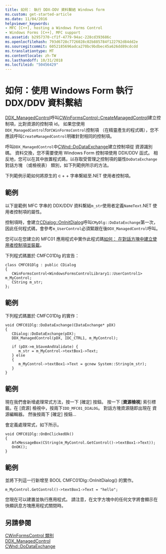 ```yaml
---
title: 如何： 執行 DDX-DDV 資料繫結 Windows form
ms.custom: get-started-article
ms.date: 11/04/2016
helpviewer_keywords:
- MFC [C++], hosting a Windows Forms Control
- Windows Forms [C++], MFC support
ms.assetid: b2957370-cf1f-4779-94ac-228cd393686c
ms.openlocfilehash: 793d6728c7726028c02b885784f122792d84dd2e
ms.sourcegitcommit: 6052185696adca270bc9bdbec45a626dd89cdcdd
ms.translationtype: MT
ms.contentlocale: zh-TW
ms.lasthandoff: 10/31/2018
ms.locfileid: "50456429"
---
```

# <a name="how-to-do-ddxddv-data-binding-with-windows-forms"></a>如何：使用 Windows Form 執行 DDX/DDV 資料繫結

[DDX_ManagedControl](../mfc/reference/standard-dialog-data-exchange-routines.md#ddx_managedcontrol)呼叫[CWinFormsControl::CreateManagedControl](../mfc/reference/cwinformscontrol-class.md#createmanagedcontrol)建立控制項，比對資源的控制項 id。 如果您使用`DDX_ManagedControl`for`CWinFormsControl`控制項 （在精靈產生的程式碼），您不應該呼叫`CreateManagedControl`明確針對相同的控制項。

呼叫`DDX_ManagedControl`中[CWnd::DoDataExchange](../mfc/reference/cwnd-class.md#dodataexchange)建立控制項從 資源識別碼。 資料交換，您不需要使用 Windows Form 控制項使用 DDX/DDV 函式。 相反地，您可以在其中放置程式碼，以存取受管理之控制項的屬性`DoDataExchange`對話方塊 （或檢視表） 類別，如下列範例所示的方法。

下列範例示範如何將原生的 c + + 字串繫結至.NET 使用者控制項。

## <a name="example"></a>範例

以下是範例 MFC 字串的 DDX/DDV 資料繫結`m_str`使用者定義`NameText`.NET 使用者控制項的屬性。

控制項時，會建立[CDialog::OnInitDialog](../mfc/reference/cdialog-class.md#oninitdialog)呼叫`CMyDlg::DoDataExchange`第一次，因此任何程式碼，會參考`m_UserControl`必須緊跟在後`DDX_ManagedControl`呼叫。

您可以在您建立的 MFC01 應用程式中實作此程式碼[如何： 在對話方塊中建立使用者控制項並裝載](../dotnet/how-to-create-the-user-control-and-host-in-a-dialog-box.md)。

下列程式碼置於 CMFC01Dlg 的宣告：

```
class CMFC01Dlg : public CDialog
{
   CWinFormsControl<WindowsFormsControlLibrary1::UserControl1> m_MyControl;
   CString m_str;
};
```

## <a name="example"></a>範例

下列程式碼置於 CMFC01Dlg 的實作：

```
void CMFC01Dlg::DoDataExchange(CDataExchange* pDX)
{
   CDialog::DoDataExchange(pDX);
   DDX_ManagedControl(pDX, IDC_CTRL1, m_MyControl);

   if (pDX->m_bSaveAndValidate) {
      m_str = m_MyControl->textBox1->Text;
   } else
   {
      m_MyControl->textBox1->Text = gcnew System::String(m_str);
   }
}
```

## <a name="example"></a>範例

現在我們會新增處理常式方法，按一下 [確定] 按鈕。 按一下 [**資源檢視**] 索引標籤。在 [資源] 檢視中，按兩下`IDD_MFC01_DIALOG`。 對話方塊資源隨即出現在 資源編輯器。 然後按兩下 [確定] 按鈕...

會定義處理常式，如下所示。

```
void CMFC01Dlg::OnBnClickedOk()
{
   AfxMessageBox(CString(m_MyControl.GetControl()->textBox1->Text));
   OnOK();
}
```

## <a name="example"></a>範例

並將下列這一行新增至 BOOL CMFC01Dlg::OnInitDialog() 的實作。

```
m_MyControl.GetControl()->textBox1->Text = "hello";
```

您現在可以建置並執行應用程式。 請注意，在文字方塊中的任何文字將會顯示在快顯訊息方塊應用程式關閉時。

## <a name="see-also"></a>另請參閱

[CWinFormsControl 類別](../mfc/reference/cwinformscontrol-class.md)<br/>
[DDX_ManagedControl](../mfc/reference/standard-dialog-data-exchange-routines.md#ddx_managedcontrol)<br/>
[CWnd::DoDataExchange](../mfc/reference/cwnd-class.md#dodataexchange)